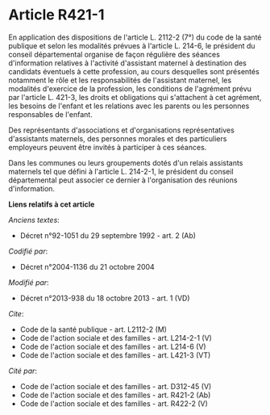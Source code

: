 # Article R421-1

En application des dispositions de l'article L. 2112-2 (7°) du code de la santé publique et selon les modalités prévues à
l'article L. 214-6, le président du conseil départemental organise de façon régulière des séances d'information relatives à
l'activité d'assistant maternel à destination des candidats éventuels à cette profession, au cours desquelles sont présentés
notamment le rôle et les responsabilités de l'assistant maternel, les modalités d'exercice de la profession, les conditions
de l'agrément prévu par l'article L. 421-3, les droits et obligations qui s'attachent à cet agrément, les besoins de l'enfant
et les relations avec les parents ou les personnes responsables de l'enfant. 

Des représentants d'associations et d'organisations représentatives d'assistants maternels, des personnes morales et des
particuliers employeurs peuvent être invités à participer à ces séances. 

Dans les communes ou leurs groupements dotés d'un relais assistants maternels tel que défini à l'article L. 214-2-1, le
président du conseil départemental peut associer ce dernier à l'organisation des réunions d'information.

**Liens relatifs à cet article**

_Anciens textes_:

  - Décret n°92-1051 du 29 septembre 1992 - art. 2 (Ab)

_Codifié par_:

  - Décret n°2004-1136 du 21 octobre 2004

_Modifié par_:

  - Décret n°2013-938 du 18 octobre 2013 - art. 1 (VD)

_Cite_:

  - Code de la santé publique - art. L2112-2 (M)
  - Code de l'action sociale et des familles - art. L214-2-1 (V)
  - Code de l'action sociale et des familles - art. L214-6 (V)
  - Code de l'action sociale et des familles - art. L421-3 (VT)

_Cité par_:

  - Code de l'action sociale et des familles - art. D312-45 (V)
  - Code de l'action sociale et des familles - art. R421-2 (Ab)
  - Code de l'action sociale et des familles - art. R422-2 (V)
